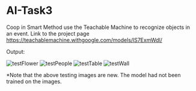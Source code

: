 # AI-Task3
Coop in Smart Method use the Teachable Machine to recognize objects in an event. 
Link to the project page https://teachablemachine.withgoogle.com/models/lS7ExmWdl/

Output:

![testFlower](https://github.com/malhashim-hub/AI-Task3/assets/119134365/54e5b986-c3bf-4296-b154-2552980b927e)
![testPeople](https://github.com/malhashim-hub/AI-Task3/assets/119134365/522f41f4-9f3f-41c0-a5ae-a13fa677c15b)
![testTable](https://github.com/malhashim-hub/AI-Task3/assets/119134365/62a514c6-da2f-456b-8935-562b93c29ab1)
![testWall](https://github.com/malhashim-hub/AI-Task3/assets/119134365/4a344a4e-ee5a-4382-8c2b-7bb8364f16e0)

*Note that the above testing images are new. The model had not been trained on the images.
